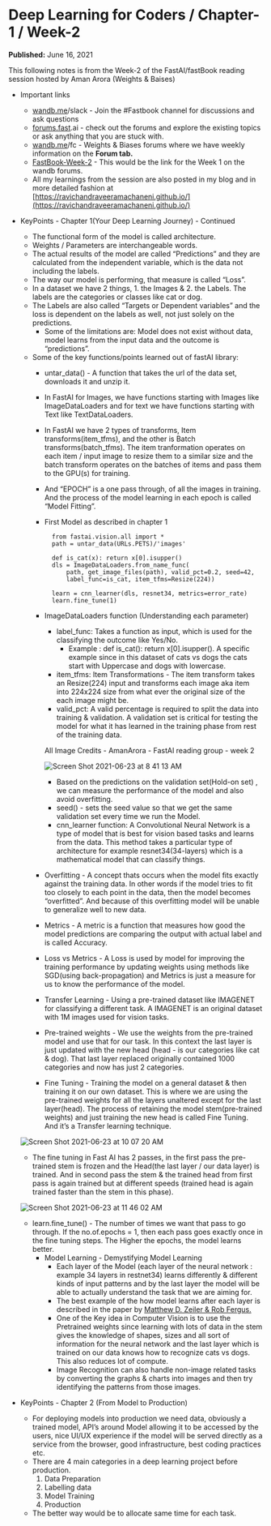# Deep Learning for Coders / Chapter-1 / Week-2

**Published:** June 16, 2021

This following notes is from the Week-2 of the FastAI/fastBook reading session hosted by Aman Arora \(Weights & Baises\)

* Important links
  * [wandb.me](http://wandb.me/)/slack - Join the \#Fastbook channel for discussions and ask questions
  * [forums.fast](http://forums.fast/).ai - check out the forums and explore the existing topics or ask anything that you are stuck with.
  * [wandb.me](http://wandb.me/)/fc - Weights & Biases forums where we have weekly information on the **Forum tab.**
  * [FastBook-Week-2](https://wandb.ai/wandb_fc/fastbook/reports/Fastbook-Reading-Group-Week-2--Vmlldzo3NzAyNTI?galleryTag=forum) - This would be the link for the Week 1 on the wandb forums.
  * All my learnings from the session are also posted in my blog and in more detailed fashion at [https://ravichandraveeramachaneni.github.io/](https://ravichandraveeramachaneni.github.io/)
* KeyPoints - Chapter 1\(Your Deep Learning Journey\) - Continued

  * The functional form of the model is called architecture.
  * Weights / Parameters are interchangeable words.
  * The actual results of the model are called “Predictions” and they are calculated from the independent variable, which is the data not including the labels.
  * The way our model is performing, that measure is called “Loss”.
  * In a dataset we have 2 things, 1. the Images & 2. the Labels. The labels are the categories or classes like cat or dog.
  * The Labels are also called “Targets or Dependent variables” and the loss is dependent on the labels as well, not just solely on the predictions.
    * Some of the limitations are: Model does not exist without data, model learns from the input data and the outcome is “predictions”.
  * Some of the key functions/points learned out of fastAI library:
    * untar\_data\(\) - A function that takes the url of the data set, downloads it and unzip it.
    * In FastAI for Images, we have functions starting with Images like ImageDataLoaders and for text we have functions starting with Text like TextDataLoaders.
    * In FastAI we have 2 types of transforms, Item transforms\(item\_tfms\), and the other is Batch transforms\(batch\_tfms\). The item tranformation operates on each item / input image to resize them to a similar size and the batch transform operates on the batches of items and pass them to the GPU\(s\) for training.
    * And “EPOCH” is a one pass through, of all the images in training. And the process of the model learning in each epoch is called “Model Fitting”.
    * First Model as described in chapter 1

      ```text
        from fastai.vision.all import *
        path = untar_data(URLs.PETS)/'images'

        def is_cat(x): return x[0].isupper()
        dls = ImageDataLoaders.from_name_func(
            path, get_image_files(path), valid_pct=0.2, seed=42,
            label_func=is_cat, item_tfms=Resize(224))

        learn = cnn_learner(dls, resnet34, metrics=error_rate)
        learn.fine_tune(1)
      ```

    * ImageDataLoaders function \(Understanding each parameter\)

      * label\_func: Takes a function as input, which is used for the classifying the outcome like Yes/No.
        * Example : def is\_cat\(\): return x\[0\].isupper\(\). A specific example since in this dataset of cats vs dogs the cats start with Uppercase and dogs with lowercase.
      * item\_tfms: Item Transformations - The item transform takes an Resize\(224\) input and transforms each image aka item into 224x224 size from what ever the original size of the each image might be.
      * valid\_pct: A valid percentage is required to split the data into training & validation. A validation set is critical for testing the model for what it has learned in the training phase from rest of the training data.

      All Image Credits - AmanArora - FastAI reading group - week 2

      ![Screen Shot 2021-06-23 at 8 41 13 AM](https://user-images.githubusercontent.com/14807933/123185242-b2f8f900-d452-11eb-9bc4-407ebc7648b4.png)

      * Based on the predictions on the validation set\(Hold-on set\) , we can measure the performance of the model and also avoid overfitting.
      * seed\(\) - sets the seed value so that we get the same validation set every time we run the Model.
      * cnn\_learner function: A Convolutional Neural Network is a type of model that is best for vision based tasks and learns from the data. This method takes a particular type of architecture for example resnet34\(34-layers\) which is a mathematical model that can classify things.

    * Overfitting - A concept thats occurs when the model fits exactly against the training data. In other words if the model tries to fit too closely to each point in the data, then the model becomes “overfitted”. And because of this overfitting model will be unable to generalize well to new data.
    * Metrics - A metric is a function that measures how good the model predictions are comparing the output with actual label and is called Accuracy.
    * Loss vs Metrics - A Loss is used by model for improving the training performance by updating weights using methods like SGD\(using back-propagation\) and Metrics is just a measure for us to know the performance of the model.
    * Transfer Learning - Using a pre-trained dataset like IMAGENET for classifying a different task. A IMAGENET is an original dataset with 1M images used for vision tasks.
    * Pre-trained weights - We use the weights from the pre-trained model and use that for our task. In this context the last layer is just updated with the new head \(head - is our categories like cat & dog\). That last layer replaced originally contained 1000 categories and now has just 2 categories.
    * Fine Tuning - Training the model on a general dataset & then training it on our own dataset. This is where we are using the pre-trained weights for all the layers unaltered except for the last layer\(head\). The process of retaining the model stem\(pre-trained weights\) and just training the new head is called Fine Tuning. And it’s a Transfer learning technique.

  ![Screen Shot 2021-06-23 at 10 07 20 AM](https://user-images.githubusercontent.com/14807933/123185275-c99f5000-d452-11eb-871b-3aa8df3f5f16.png)

  * The fine tuning in Fast AI has 2 passes, in the first pass the pre-trained stem is frozen and the Head\(the last layer / our data layer\) is trained. And in second pass the stem & the trained head from first pass is again trained but at different speeds \(trained head is again trained faster than the stem in this phase\).

  ![Screen Shot 2021-06-23 at 11 46 02 AM](https://user-images.githubusercontent.com/14807933/123185324-e63b8800-d452-11eb-8a85-f46636feae6c.png)

  * learn.fine\_tune\(\) - The number of times we want that pass to go through. If the no.of.epochs = 1, then each pass goes exactly once in the fine tuning steps. The Higher the epochs, the model learns better.
    * Model Learning - Demystifying Model Learning
      * Each layer of the Model \(each layer of the neural network : example 34 layers in restnet34\) learns differently & different kinds of input patterns and by the last layer the model will be able to actually understand the task that we are aiming for.
      * The best example of the how model learns after each layer is described in the paper by [Matthew D. Zeiler & Rob Fergus.](https://arxiv.org/pdf/1311.2901.pdf)
      * One of the Key idea in Computer Vision is to use the Pretrained weights since learning with lots of data in the stem gives the knowledge of shapes, sizes and all sort of information for the neural network and the last layer which is trained on our data knows how to recognize cats vs dogs. This also reduces lot of compute.
      * Image Recognition can also handle non-image related tasks by converting the graphs & charts into images and then try identifying the patterns from those images.

* KeyPoints - Chapter 2 \(From Model to Production\)
  * For deploying models into production we need data, obviously a trained model, API’s around Model allowing it to be accessed by the users, nice UI/UX experience if the model will be served directly as a service from the browser, good infrastructure, best coding practices etc.
  * There are 4 main categories in a deep learning project before production.
    1. Data Preparation
    2. Labelling data
    3. Model Training
    4. Production
  * The better way would be to allocate same time for each task.

